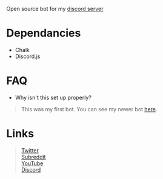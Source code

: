 Open source bot for my [discord server](https://discord.gg/4DRU2aU)

# Dependancies
* Chalk
* Discord.js

# FAQ
* Why isn't this set up properly?  
> This was my first bot. You can see my newer bot [here](https://github.com/Crystal-Development/SuperMemeBoi-Bot).

# Links
> [Twitter](https://twitter.com/stebulous)  
> [Subreddit](https://reddit.com/r/stebulous)  
> [YouTube](https://youtube.com/c/stebulous)  
> [Discord](https://discord.gg/4DRU2aU)  
